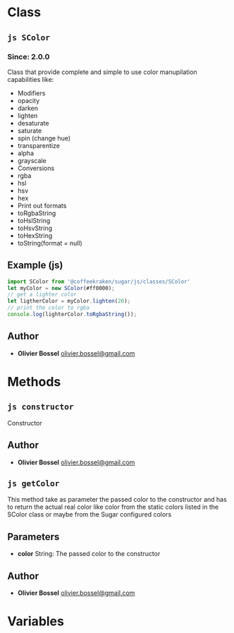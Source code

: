 
# Class


## ```js SColor ```
### Since: 2.0.0

Class that provide complete and simple to use color manupilation capabilities like:
- Modifiers
- opacity
- darken
- lighten
- desaturate
- saturate
- spin (change hue)
- transparentize
- alpha
- grayscale
- Conversions
- rgba
- hsl
- hsv
- hex
- Print out formats
- toRgbaString
- toHslString
- toHsvString
- toHexString
- toString(format = null)



## Example (js)

```js
import SColor from '@coffeekraken/sugar/js/classes/SColor'
let myColor = new SColor(#ff0000);
// get a lighter color
let ligtherColor = myColor.lighten(20);
// print the color to rgba
console.log(lighterColor.toRgbaString());
```


## Author
- **Olivier Bossel** <a href="mailto:olivier.bossel@gmail.com">olivier.bossel@gmail.com</a> 


# Methods


## ```js constructor ```


Constructor




## Author
- **Olivier Bossel** <a href="mailto:olivier.bossel@gmail.com">olivier.bossel@gmail.com</a> 



## ```js getColor ```


This method take as parameter the passed color to the constructor and has to return the
actual real color like color from the static colors listed in the SColor class or maybe
from the Sugar configured colors

## Parameters

- **color**  String: The passed color to the constructor




## Author
- **Olivier Bossel** <a href="mailto:olivier.bossel@gmail.com">olivier.bossel@gmail.com</a> 


# Variables


